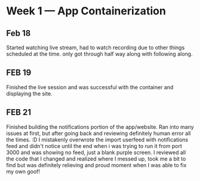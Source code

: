 # Week 1 — App Containerization
## **Feb 18**
Started watching live stream, had to watch recording due to other things scheduled at the time. only got through half way along with following along.
## **FEB 19**
Finished the live session and was successful with the container and displaying the site.
## **FEB 21**
Finished building the notifications portion of the app/website. Ran into many issues at first, but after going back and reviewing definitely human error all the times. :D I mistakenly overwrote the import userfeed with notifications feed and didn't notice until the end when i was trying to run it from port 3000 and was showing no feed, just a blank purple screen. I reviewed all the code that I changed and realized where I messed up, took me a bit to find but was definitely relieving and proud moment when I was able to fix my own goof!
